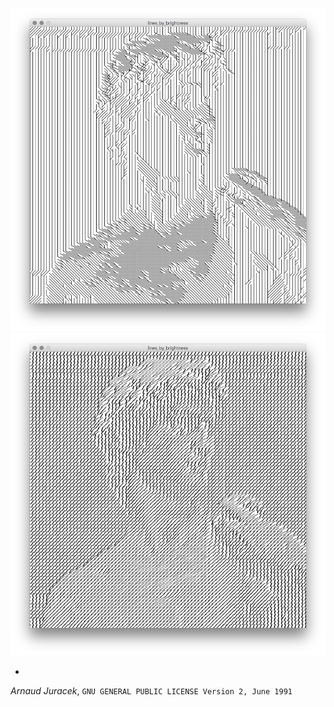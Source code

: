 ![preview](preview_1.png?raw=true "preview")
![preview](preview_2.png?raw=true "preview")

-
*Arnaud Juracek*, `GNU GENERAL PUBLIC LICENSE Version 2, June 1991`

